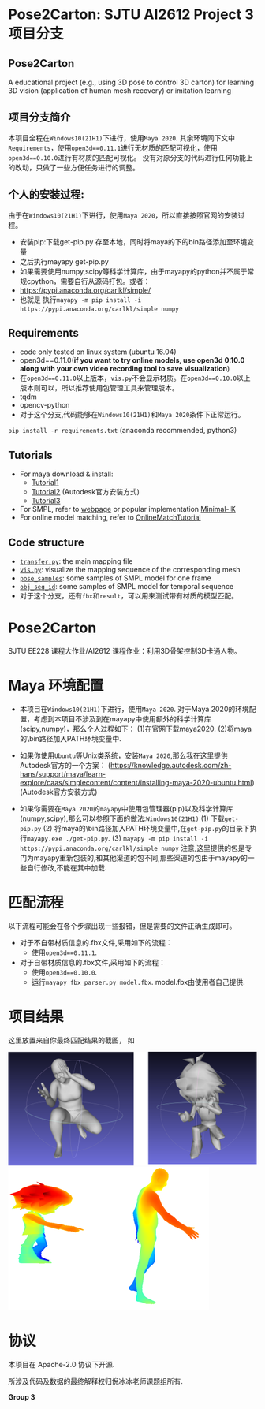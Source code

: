 # Pose2Carton: SJTU AI2612 Project 3 项目分支

## Pose2Carton
A educational project (e.g., using 3D pose to control 3D carton) for learning 3D vision (application of human mesh recovery) or imitation learning

## 项目分支简介
本项目全程在`Windows10(21H1)`下进行，使用`Maya 2020`.
其余环境同下文中`Requirements`，使用`open3d==0.11.1`进行无材质的匹配可视化，使用`open3d==0.10.0`进行有材质的匹配可视化。
没有对原分支的代码进行任何功能上的改动，只做了一些方便任务进行的调整。

## 个人的安装过程:
由于在`Windows10(21H1)`下进行，使用`Maya 2020`，所以直接按照官网的安装过程。
- 安装pip:下载get-pip.py 存至本地，同时将maya的下的bin路径添加至环境变量
- 之后执行mayapy get-pip.py
- 如果需要使用numpy,scipy等科学计算库，由于mayapy的python并不属于常规cpython，需要自行从源码打包。或者：
- https://pypi.anaconda.org/carlkl/simple/
- 也就是 执行`mayapy -m pip install -i https://pypi.anaconda.org/carlkl/simple numpy`


## Requirements
* code only tested on linux system (ubuntu 16.04)
* open3d==0.11.0(**if you want to try online models, use open3d 0.10.0 along with your own video recording tool to save 
visualization**)
* 在`open3d==0.11.0`以上版本，`vis.py`不会显示材质。在`open3d==0.10.0`以上版本则可以，所以推荐使用包管理工具来管理版本。
* tqdm
* opencv-python
* 对于这个分支,代码能够在`Windows10(21H1)`和`Maya 2020`条件下正常运行。

`pip install -r requirements.txt` (anaconda recommended, python3)


## Tutorials
* For maya download & install:
  - [Tutorial1](https://blog.csdn.net/otter1010/article/details/111396928)
  - [Tutorial2](https://knowledge.autodesk.com/zh-hans/support/maya/learn-explore/caas/simplecontent/content/installing-maya-2020-ubuntu.html) (Autodesk官方安装方式)
  - [Tutorial3](https://blog.csdn.net/White_Idiot/article/details/78253004)
* For SMPL, refer to [webpage](https://smpl.is.tue.mpg.de/) or popular implementation [Minimal-IK](https://github.com/CalciferZh/Minimal-IK)
* For online model matching, refer to [OnlineMatchTutorial](doc/fbx_from_the_internet.md)


## Code structure
* [`transfer.py`](transfer.py): the main mapping file
* [`vis.py`](vis.py): visualize the mapping sequence of the corresponding mesh
* [`pose_samples`](pose_samples/): some samples of SMPL model for one frame
* [`obj_seq_id`](obj_seq_id/): some samples of SMPL model for temporal sequence
* 对于这个分支，还有`fbx`和`result`，可以用来测试带有材质的模型匹配。



# Pose2Carton 

SJTU EE228 课程大作业/AI2612 课程作业：利用3D骨架控制3D卡通人物。

# Maya 环境配置
- 本项目在`Windows10(21H1)`下进行，使用`Maya 2020`.
对于Maya 2020的环境配置，考虑到本项目不涉及到在mayapy中使用额外的科学计算库(scipy,numpy)，那么个人过程如下：
(1)在官网下载maya2020.
(2)将maya的\bin路径加入PATH环境变量中.

- 如果你使用`Ubuntu`等Unix类系统，安装`Maya 2020`,那么我在这里提供Autodesk官方的一个方案：
(https://knowledge.autodesk.com/zh-hans/support/maya/learn-explore/caas/simplecontent/content/installing-maya-2020-ubuntu.html) (Autodesk官方安装方式)

- 如果你需要在`Maya 2020`的`mayapy`中使用包管理器(pip)以及科学计算库(numpy,scipy),那么可以参照下面的做法:`Windows10(21H1)`
(1) 下载`get-pip.py`
(2) 将maya的\bin路径加入PATH环境变量中,在`get-pip.py`的目录下执行`mayapy.exe ./get-pip.py`.
(3) `mayapy -m pip install -i https://pypi.anaconda.org/carlkl/simple numpy`
注意,这里提供的包是专门为mayapy重新包装的,和其他渠道的包不同,那些渠道的包由于mayapy的一些自行修改,不能在其中加载.

# 匹配流程
以下流程可能会在各个步骤出现一些报错，但是需要的文件正确生成即可。
- 对于不自带材质信息的.fbx文件,采用如下的流程：
  * 使用`open3d==0.11.1`.
- 对于自带材质信息的.fbx文件,采用如下的流程：
  * 使用`open3d==0.10.0`.
  * 运行`mayapy fbx_parser.py model.fbx`. model.fbx由使用者自己提供.
 
# 项目结果

这里放置来自你最终匹配结果的截图， 如

![image](img/pose2carton.png)
![image](img/vis.png)


# 协议 
本项目在 Apache-2.0 协议下开源.

所涉及代码及数据的最终解释权归倪冰冰老师课题组所有.

**Group 3**
